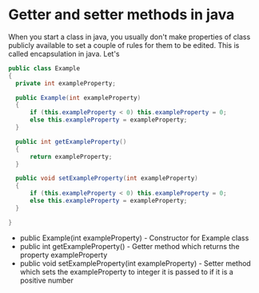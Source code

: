 # Getter and setter methods in java

When you start a class in java, you usually don't make properties of class publicly available to set a couple of rules for them to be edited.
This is called encapsulation in java.
Let's

```java
public class Example
{
  private int exampleProperty;

  public Example(int exampleProperty)
  {
      if (this.exampleProperty < 0) this.exampleProperty = 0;
      else this.exampleProperty = exampleProperty;
  }

  public int getExampleProperty()
  {
      return exampleProperty;
  }

  public void setExampleProperty(int exampleProperty)
  {
      if (this.exampleProperty < 0) this.exampleProperty = 0;
      else this.exampleProperty = exampleProperty;
  }

}
```

- public Example(int exampleProperty) - Constructor for Example class
- public int getExampleProperty() - Getter method which returns the property exampleProperty
- public void setExampleProperty(int exampleProperty) - Setter method which sets the exampleProperty to integer it is passed to if it is a positive number
